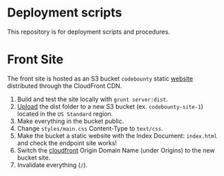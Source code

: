 # Deployment scripts

This repository is for deployment scripts and procedures.

# Front Site

The front site is hosted as an S3 bucket `codebounty` static [website](codebounty.s3-website-us-east-1.amazonaws.com) distributed through the CloudFront CDN.

1. Build and test the site locally with `grunt server:dist`.
2. [Upload](https://console.aws.amazon.com/s3/home?region=us-west-2) the dist folder to a new S3 bucket (ex. `codebounty-site-1`) located in the `US Standard` region.
3. Make everything in the bucket public.
4. Change `styles/main.css` Content-Type to `text/css`.
5. Make the bucket a static website with the Index Document: `index.html` and check the endpoint site works!
6. Switch the [cloudfront](https://console.aws.amazon.com/cloudfront/home?region=us-west-2#distribution-settings:E2J123OQI81SEZ) Origin Domain Name (under Origins) to the new bucket site.
7. Invalidate everything (`/`).
